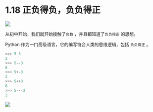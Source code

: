 # 1.18 正负得负，负负得正
![](https://image.iswbm.com/20200804124133.png)

从初中开始，我们就开始接触了`负数` ，并且都知道了`负负得正` 的思想。

Python 作为一门高级语言，它的编写符合人类的思维逻辑，包括 `负负得正` 。

```python
>>> 5-3
2
>>> 5--3
8
>>> 5+-3
2
>>> 5++3
8
>>> 5---3
2
```



![](https://image.iswbm.com/20200607174235.png)